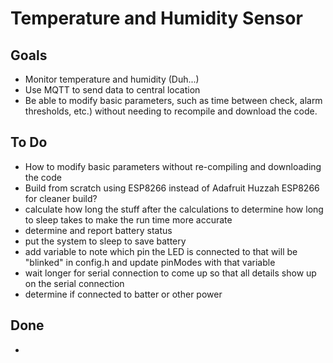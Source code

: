 # Temperature and Humidity Sensor

## Goals
* Monitor temperature and humidity (Duh...)
* Use MQTT to send data to central location
* Be able to modify basic parameters, such as time between check, alarm thresholds, etc.) without needing to recompile and download the code.

## To Do
* How to modify basic parameters without re-compiling and downloading the code
* Build from scratch using ESP8266 instead of Adafruit Huzzah ESP8266 for cleaner build?
* calculate how long the stuff after the calculations to determine how long to sleep takes to make the run time more accurate
* determine and report battery status
* put the system to sleep to save battery
* add variable to note which pin the LED is connected to that will be "blinked" in config.h and update pinModes with that variable
* wait longer for serial connection to come up so that all details show up on the serial connection
* determine if connected to batter or other power

## Done
* 
